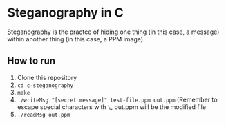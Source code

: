 Steganography in C
====

Steganography is the practce of hiding one thing (in this case, a message) within another thing (in this case, a PPM image).

## How to run
1. Clone this repository
1. `cd c-steganography`
1. `make`
1. `./writeMsg "[secret message]" test-file.ppm out.ppm` (Remember to escape special characters with `\`, out.ppm will be the modified file
1. `./readMsg out.ppm` 
